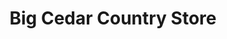 ---
title: "Big Cedar Country Store"
url: /burleigh-falls/big-cedar-country-store/
shop: Lebensmittel
---